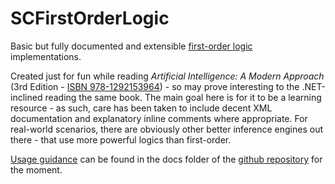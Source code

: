 ﻿# SCFirstOrderLogic

Basic but fully documented and extensible [first-order logic](https://en.wikipedia.org/wiki/First-order_logic) implementations.

Created just for fun while reading _Artificial Intelligence: A Modern Approach_ (3rd Edition - [ISBN 978-1292153964](https://www.google.com/search?q=isbn+978-1292153964)) - so may prove interesting to the .NET-inclined reading the same book.
The main goal here is for it to be a learning resource - as such, care has been taken to include decent XML documentation and explanatory inline comments where appropriate.
For real-world scenarios, there are obviously other better inference engines out there - that use more powerful logics than first-order.

[Usage guidance](https://github.com/sdcondon/SCFirstOrderLogic/tree/master/docs/user-guide) can be found in the docs folder of the [github repository](https://github.com/sdcondon/SCFirstOrderLogic) for the moment.

